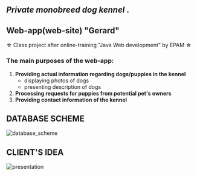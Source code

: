 <h2><i>Private monobreed dog kennel </i>.</h2>
<h2>Web-app(web-site) "Gerard" </h2>
☆ Class project after online-training "Java Web development" by EPAM ☆
<h3>The main purposes of the web-app:</h3>
<ol type="1">
    <li> <b> Providing actual information regarding dogs/puppies in the kennel </b>
        <ul>
            <li>displaying photos of dogs </li>
            <li>presenting description of dogs </li>
        </ul>
     </li> 
    <li><b>Processing requests for puppies from potential pet's owners</b></li>
    <li><b>Providing contact information of the kennel</b></li>
</ol>


<h2>DATABASE SCHEME</h2>

![database_scheme](https://user-images.githubusercontent.com/39922259/130322258-1242d98f-a3fb-4aeb-b7bd-1745e9489166.png)


<h2>CLIENT'S IDEA</h2>

![presentation](https://user-images.githubusercontent.com/39922259/130238710-f060da61-7411-4564-aa34-682f435a9864.jpg)

